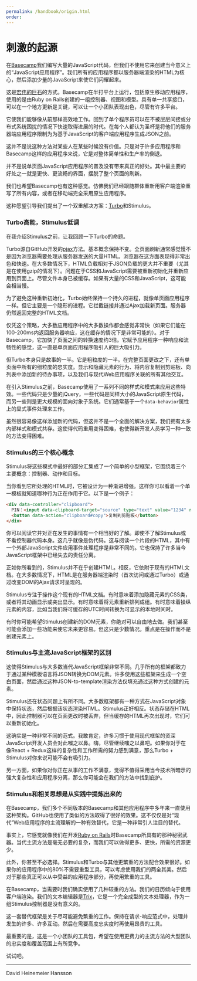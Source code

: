 ```yaml
---
permalink: /handbook/origin.html
order: 
---
```


# 刺激的起源

在[Basecamp](https://basecamp.com)我们编写大量的JavaScript代码，但我们不使用它来创建当今意义上的“JavaScript应用程序”。我们所有的应用程序都以服务器端渲染的HTML为核心，然后添加少量的JavaScript来使它们闪耀起来。

这是[宏伟的巨石](https://m.signalvnoise.com/the-majestic-monolith-29166d022228)的方式。Basecamp在半打平台上运行，包括原生移动应用程序，使用的是由Ruby on Rails创建的一组控制器、视图和模型。具有单一共享接口，可以在一个地方更新是关键，可以让一个小团队表现出色，尽管有许多平台。

它使我们能够像从前那样高效地工作。回到了单个程序员可以在不被层层间接或分布式系统困扰的情况下快速取得进展的时代。在每个人都认为圣杯是将他们的服务器端应用程序限制为为基于JavaScript的客户端应用程序生成JSON之前。

这并不是说这种方法对某些人在某些时候没有价值。只是对于许多应用程序和Basecamp这样的应用程序来说，它是对整体简单性和生产率的倒退。

并不是说单页面JavaScript应用程序的普及没有带来真正的好处。其中最主要的好处之一就是更快、更流畅的界面，摆脱了整个页面的刷新。

我们也希望Basecamp也有这种感觉。仿佛我们已经跟随群体重新用客户端渲染重写了所有内容，或者在移动端完全采用原生应用程序。

这种愿望引导我们提出了一个双重解决方案：[Turbo](https://turbo.hotwired.dev)和Stimulus。

### Turbo高能，Stimulus低调

在我介绍Stimulus之前，让我回顾一下Turbo的命题。

Turbo源自GitHub开发的[pjax](https://github.com/defunkt/jquery-pjax)方法。基本概念保持不变。全页面刷新通常感觉慢不是因为浏览器需要处理从服务器发送的大量HTML。浏览器在这方面表现得非常出色和快速。在大多数情况下，HTML负载相对于JSON负载的更大并不重要（尤其是在使用gzip的情况下）。问题在于CSS和JavaScript需要被重新初始化并重新应用到页面上。尽管文件本身已被缓存。如果有大量的CSS和JavaScript，这可能会相当慢。

为了避免这种重新初始化，Turbo始终保持一个持久的进程，就像单页面应用程序一样。但它主要是一个隐形的进程。它拦截链接并通过Ajax加载新页面。服务器仍然返回完整的HTML文档。

仅凭这个策略，大多数应用程序中的大多数操作都会感觉非常快（如果它们能在100-200ms内返回服务器响应，这在缓存的情况下是非常可能的）。对于Basecamp，它加快了页面之间的转换速度约3倍。它赋予应用程序一种响应和流畅性的感觉，这一直是单页面应用程序吸引人的巨大吸引力。

但Turbo本身只是故事的一半。它是粗粒度的一半。在完整页面更改之下，还有单页面中所有的细粒度的忠实度。显示和隐藏元素的行为、将内容复制到剪贴板、向列表中添加新的待办事项，以及我们与现代Web应用程序关联的所有其他交互。

在引入Stimulus之前，Basecamp使用了一系列不同的样式和模式来应用这些特效。一些代码只是少量的jQuery，一些代码是同样大小的JavaScript原生代码，而另一些则是更大规模的面向对象子系统。它们通常基于一个`data-behavior`属性上的显式事件处理来工作。

虽然很容易像这样添加新的代码，但这并不是一个全面的解决方案，我们拥有太多内部样式和模式共存。这使得代码重用变得困难，也使得新开发人员学习一种一致的方法变得困难。

### Stimulus的三个核心概念

Stimulus将这些模式中最好的部分汇集成了一个简单的小型框架，它围绕着三个主要概念：控制器、动作和目标。

当你看到它所处理的HTML时，它被设计为一种渐进增强。这样你可以看着一个单一模板就知道哪种行为正在作用于它。以下是一个例子：

```html
<div data-controller="clipboard">
  PIN：<input data-clipboard-target="source" type="text" value="1234" readonly>
  <button data-action="clipboard#copy">复制到剪贴板</button>
</div>
```

你可以阅读它并对正在发生的事情有一个相当好的了解。即使不了解Stimulus或不看控制器代码本身。这几乎就像是伪代码。这与阅读一个片段的HTML，其中有一个外部JavaScript文件应用事件处理程序是非常不同的。它也保持了许多当今JavaScript框架中已经失去的责任分离。

正如你所看到的，Stimulus并不在乎创建HTML。相反，它依附于现有的HTML文档。在大多数情况下，HTML是在服务器端渲染时（首次访问或通过Turbo）或通过改变DOM的Ajax请求时呈现的。

Stimulus专注于操作这个现有的HTML文档。有时意味着添加隐藏元素的CSS类，或者将其动画显示或突出显示。有时意味着将元素重新排列成组。有时意味着操纵元素的内容，比如当我们将可缓存的UTC时间转换为可显示的本地时间时。

有时你可能希望Stimulus创建新的DOM元素，你绝对可以自由地去做。我们甚至可能会添加一些功能来使它未来更容易。但这只是少数情况。重点是在操作而不是创建元素上。

### Stimulus与主流JavaScript框架的区别

这使得Stimulus与大多数当代JavaScript框架非常不同。几乎所有的框架都致力于通过某种模板语言将JSON转换为DOM元素。许多使用这些框架来生成一个空白页面，然后通过这种JSON-to-template渲染方法仅填充通过这种方式创建的元素。

Stimulus还在状态问题上有所不同。大多数框架都有一种方式在JavaScript对象中保持状态，然后根据该状态渲染HTML。Stimulus正好相反。状态存储在HTML中，因此控制器可以在页面更改时被丢弃，但当缓存的HTML再次出现时，它们可以重新初始化。

这确实是一种非常不同的范式。我敢肯定，许多习惯于使用现代框架的资深JavaScript开发人员会对此嗤之以鼻。嗨，尽管继续嗤之以鼻吧。如果你对于在像React + Redux这样的复杂性和工作所需的努力感到满意，那么Turbo + Stimulus对你来说可能不会有吸引力。

另一方面，如果你对你正在从事的工作不满意，觉得不值得采用当今技术所暗示的强大复杂性和应用程序分离，那么你可能会在我们的方法中找到庇护。

### Stimulus和相关思想是从实践中提炼出来的

在Basecamp，我们多个不同版本的Basecamp和其他应用程序中多年来一直使用这种架构。GitHub也使用了类似的方法取得了很好的效果。这不仅仅是对“现代”Web应用程序的主流理解的一种有效替代，它是一种非常引人注目的替代。

事实上，它感觉就像我们在开发[Ruby on Rails](https://rubyonrails.org/)时Basecamp所具有的那种秘密武器。当代主流方法是毫无必要的复杂，而我们可以做得更多、更快，所需的资源更少。

此外，你甚至不必选择。Stimulus和Turbo与其他更繁重的方法配合效果很好。如果你的应用程序中的80%不需要重型工具，可以考虑使用我们的两全其美。然后对于那些真正可以从中受益的应用程序部分，再使用繁重的工具。

在Basecamp，当需要时我们确实使用了几种较重的方法。我们的日历倾向于使用客户端渲染。我们的文本编辑器是[Trix](https://trix-editor.org/)，它是一个完全成型的文本处理器，作为一组Stimulus控制器是没有意义的。

这一套替代框架是关于尽可能避免繁重的工作。保持在请求-响应范式中，处理并发生的许多、许多互动。然后在需要高度忠实度时再使用昂贵的工具。

最重要的是，这是一个小团队的工具包，希望在使用更费力的主流方法的大型团队的忠实度和覆盖范围上有所竞争。

试试吧。

---

David Heinemeier Hansson